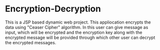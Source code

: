# Encryption-Decryption
This is a JSP based dynamic web project. This appliocation encrypts the data using "Ceaser Cipher" algorithm. In this user can give message as input, which will be encrypted and the encryption key along with the encrypted message will be provided through which other user can decrypt the encrypted messages.








